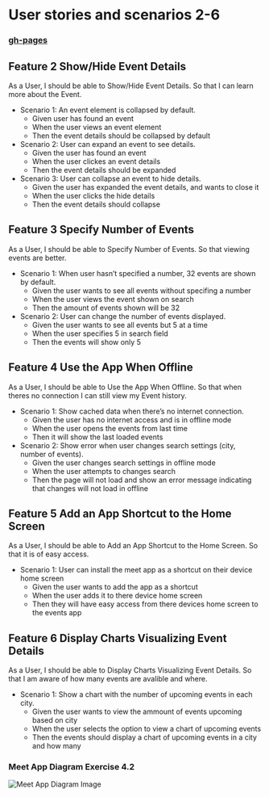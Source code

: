 #  User stories and scenarios 2-6
### [gh-pages](https://vppelli.github.io/meet/)

## Feature 2 Show/Hide Event Details
As a User, I should be able to Show/Hide Event Details. So that I can learn more about the Event.
- Scenario 1: An event element is collapsed by default.
  - Given user has found an event
  - When the user views an event element
  - Then the event details should be collapsed by default
- Scenario 2: User can expand an event to see details.
  - Given the user has found an event
  - When the user clickes an event details
  - Then the event details should be expanded
- Scenario 3: User can collapse an event to hide details.
  - Given the user has expanded the event details, and wants to close it
  - When the user clicks the hide details
  - Then the event details should collapse

## Feature 3 Specify Number of Events
As a User, I should be able to Specify Number of Events. So that viewing events are better.
- Scenario 1: When user hasn’t specified a number, 32 events are shown by default.
  - Given the user wants to see all events without specifing a number
  - When the user views the event shown on search
  - Then the amount of events shown will be 32
- Scenario 2: User can change the number of events displayed.
  - Given the user wants to see all events but 5 at a time
  - When the user specifies 5 in search field
  - Then the events will show only 5 

## Feature 4 Use the App When Offline
As a User, I should be able to Use the App When Offline. So that when theres no connection I can still view my Event history.
- Scenario 1: Show cached data when there’s no internet connection.
  - Given the user has no internet access and is in offline mode
  - When the user opens the events from last time
  - Then it will show the last loaded events
- Scenario 2: Show error when user changes search settings (city, number of events).
  - Given the user changes search settings in offline mode
  - When the user attempts to changes search
  - Then the page will not load and show an error message indicating that changes will not load in offline

## Feature 5 Add an App Shortcut to the Home Screen
As a User, I should be able to Add an App Shortcut to the Home Screen. So that it is of easy access.
- Scenario 1: User can install the meet app as a shortcut on their device home screen
  - Given the user wants to add the app as a shortcut
  - When the user adds it to there device home screen
  - Then they will have easy access from there devices home screen to the events app

## Feature 6 Display Charts Visualizing Event Details
As a User, I should be able to Display Charts Visualizing Event Details. So that I am aware of how many events are avalible and where.
- Scenario 1: Show a chart with the number of upcoming events in each city.
  - Given the user wants to view the ammount of events upcoming based on city
  - When the user selects the option to view a chart of upcoming events
  - Then the events should display a chart of upcoming events in a city and how many

### Meet App Diagram Exercise 4.2
![Meet App Diagram Image](https://imgur.com/a/fSb2hNy)
